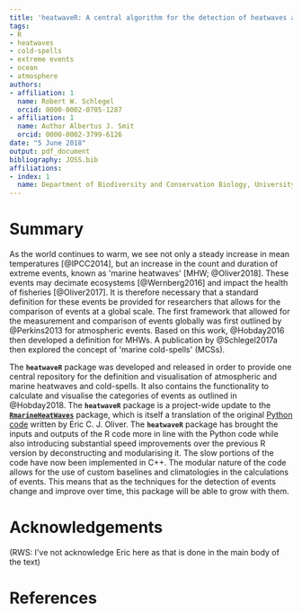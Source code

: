 ```yaml
---
title: 'heatwaveR: A central algorithm for the detection of heatwaves and cold-spells'
tags:
- R
- heatwaves
- cold-spells
- extreme events
- ocean
- atmosphere
authors:
- affiliation: 1
  name: Robert W. Schlegel
  orcid: 0000-0002-0705-1287
- affiliation: 1
  name: Author Albertus J. Smit
  orcid: 0000-0002-3799-6126
date: "5 June 2018"
output: pdf_document
bibliography: JOSS.bib
affiliations:
- index: 1
  name: Department of Biodiversity and Conservation Biology, University of the Western Cape
---
```


# Summary

As the world continues to warm, we see not only a steady increase in mean temperatures [@IPCC2014], but an increase in the count and duration of extreme events, known as 'marine heatwaves' [MHW; @Oliver2018]. These events may decimate ecosystems [@Wernberg2016] and impact the health of fisheries [@Oliver2017]. It is therefore necessary that a standard definition for these events be provided for researchers that allows for the comparison of events at a global scale. The first framework that allowed for the measurement and comparison of events globally was first outlined by @Perkins2013 for atmospheric events. Based on this work, @Hobday2016 then developed a definition for MHWs. A publication by @Schlegel2017a then explored the concept of 'marine cold-spells' (MCSs).

The __`heatwaveR`__ package was developed and released in order to provide one central repository for the definition and visualisation of atmospheric and marine heatwaves and cold-spells. It also contains the functionality to calculate and visualise the categories of events as outlined in @Hobday2018. The __`heatwaveR`__ package is a project-wide update to the [__`RmarineHeatWaves`__](https://github.com/ajsmit/RmarineHeatWaves) package, which is itself a translation of the original [Python code](https://github.com/ecjoliver/marineHeatWaves) written by Eric C. J. Oliver. The __`heatwaveR`__ package has brought the inputs and outputs of the R code more in line with the Python code while also introducing substantial speed improvements over the previous R version by deconstructing and modularising it. The slow portions of the code have now been implemented in C++. The modular nature of the code allows for the use of custom baselines and climatologies in the calculations of events. This means that as the techniques for the detection of events change and improve over time, this package will be able to grow with them.

# Acknowledgements
(RWS: I've not acknowledge Eric here as that is done in the main body of the text)

# References

